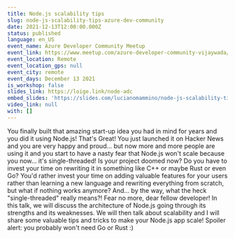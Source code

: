 ```yaml
---
title: Node.js scalability tips
slug: node-js-scalability-tips-azure-dev-community
date: 2021-12-13T12:00:00.000Z
status: published
language: en_US
event_name: Azure Developer Community Meetup
event_link: https://www.meetup.com/azure-developer-community-vijaywada/events/282424163
event_location: Remote
event_location_gps: null
event_city: remote
event_days: December 13 2021
is_workshop: false
slides_link: https://loige.link/node-adc
embed_slides: 'https://slides.com/lucianomammino/node-js-scalability-tips-azure-dev-community/embed'
video_link: null
with: []
---
```


You finally built that amazing start-up idea you had in mind for years and you did it using Node.js! That's Great! You just launched it on Hacker News and you are very happy and proud... but now more and more people are using it and you start to have a nasty fear that Node.js won't scale because you now... it's single-threaded! Is your project doomed now? Do you have to invest your time on rewriting it in something like C++ or maybe Rust or even Go? You'd rather invest your time on adding valuable features for your users rather than learning a new language and rewriting everything from scratch, but what if nothing works anymore? And... by the way, what the heck "single-threaded" really means?! Fear no more, dear fellow developer! In this talk, we will discuss the architecture of Node.js going through its strengths and its weaknesses. We will then talk about scalability and I will share some valuable tips and tricks to make your Node.js app scale! Spoiler alert: you probably won't need Go or Rust :)
